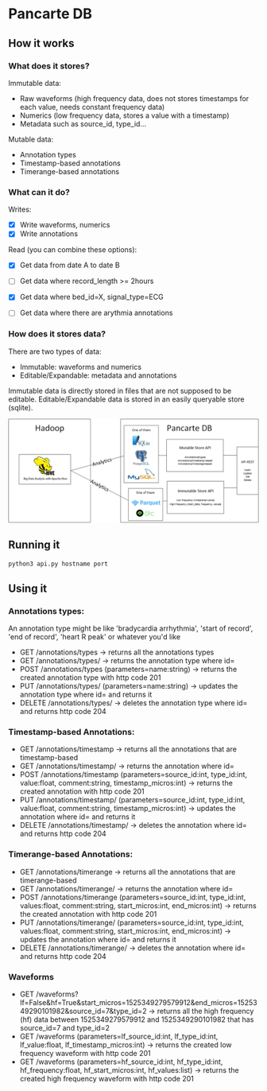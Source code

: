 # Pancarte DB

## How it works

### What does it stores?

Immutable data:

* Raw waveforms (high frequency data, does not stores timestamps for each value, needs constant frequency data)
* Numerics (low frequency data, stores a value with a timestamp)
* Metadata such as source_id, type_id...

Mutable data:

* Annotation types
* Timestamp-based annotations
* Timerange-based annotations


### What can it do?

Writes:

* [x] Write waveforms, numerics
* [x] Write annotations

Read (you can combine these options):

* [x] Get data from date A to date B
* [ ] Get data where record_length >= 2hours
* [x] Get data where bed_id=X, signal_type=ECG
* [ ] Get data where there are arythmia annotations


### How does it stores data?

There are two types of data:

* Immutable: waveforms and numerics
* Editable/Expandable: metadata and annotations

Immutable data is directly stored in files that are not supposed to be editable.
Editable/Expandable data is stored in an easily queryable store (sqlite).

![alt text](architecture.png)

## Running it

```
python3 api.py hostname port
```


## Using it

### Annotations types:

An annotation type might be like 'bradycardia arrhythmia', 'start of record', 'end of record', 'heart R peak' or whatever you'd like

* GET <api-url>/annotations/types -> returns all the annotations types
* GET <api-url>/annotations/types/<id> -> returns the annotation type where id=<id>
* POST <api-url>/annotations/types (parameters=name:string) -> returns the created annotation type with http code 201
* PUT <api-url>/annotations/types/<id> (parameters=name:string) -> updates the annotation type where id=<id> and returns it
* DELETE <api-url>/annotations/types/<id> -> deletes the annotation type where id=<id> and returns http code 204

### Timestamp-based Annotations:

* GET <api-url>/annotations/timestamp -> returns all the annotations that are timestamp-based
* GET <api-url>/annotations/timestamp/<id> -> returns the annotation where id=<id>
* POST <api-url>/annotations/timestamp (parameters=source_id:int, type_id:int, value:float, comment:string, timestamp_micros:int) -> returns the created annotation with http code 201
* PUT <api-url>/annotations/timestamp/<id> (parameters=source_id:int, type_id:int, value:float, comment:string, timestamp_micros:int) -> updates the annotation where id=<id> and returns it
* DELETE <api-url>/annotations/timestamp/<id> -> deletes the annotation where id=<id> and returns http code 204

### Timerange-based Annotations:

* GET <api-url>/annotations/timerange -> returns all the annotations that are timerange-based
* GET <api-url>/annotations/timerange/<id> -> returns the annotation where id=<id>
* POST <api-url>/annotations/timerange (parameters=source_id:int, type_id:int, values:float, comment:string, start_micros:int, end_micros:int) -> returns the created annotation with http code 201
* PUT <api-url>/annotations/timerange/<id> (parameters=source_id:int, type_id:int, values:float, comment:string, start_micros:int, end_micros:int) -> updates the annotation where id=<id> and returns it
* DELETE <api-url>/annotations/timerange/<id> -> deletes the annotation where id=<id> and returns http code 204

### Waveforms

* GET <api-url>/waveforms?lf=False&hf=True&start_micros=1525349279579912&end_micros=1525349290101982&source_id=7&type_id=2 -> returns all the high frequency (hf) data between 1525349279579912 and 1525349290101982 that has source_id=7 and type_id=2
* GET <api-url>/waveforms (parameters=lf_source_id:int, lf_type_id:int, lf_value:float, lf_timestamp_micros:int) -> returns the created low frequency waveform with http code 201
* GET <api-url>/waveforms (parameters=hf_source_id:int, hf_type_id:int, hf_frequency:float, hf_start_micros:int, hf_values:list<float>) -> returns the created high frequency waveform with http code 201
